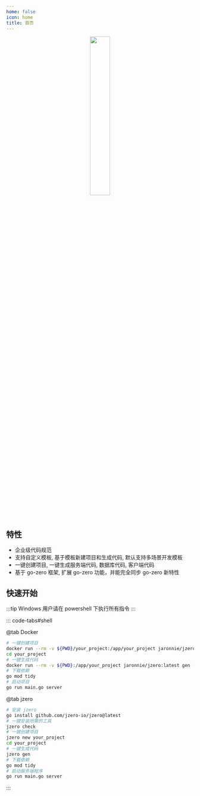 ```yaml
---
home: false
icon: home
title: 首页
---
```


<div style="text-align: center;">
  <img src="https://oss.jaronnie.com/jzero.jpg" style="width: 33%;" alt=""/>
</div>

## 特性

* 企业级代码规范
* 支持自定义模板, 基于模板新建项目和生成代码, 默认支持多场景开发模板
* 一键创建项目, 一键生成服务端代码, 数据库代码, 客户端代码
* 基于 go-zero 框架, 扩展 go-zero 功能，并能完全同步 go-zero 新特性

## 快速开始

:::tip Windows 用户请在 powershell 下执行所有指令
:::

::: code-tabs#shell

@tab Docker

```bash
# 一键创建项目
docker run --rm -v ${PWD}/your_project:/app/your_project jaronnie/jzero:latest new your_project
cd your_project 
# 一键生成代码
docker run --rm -v ${PWD}:/app/your_project jaronnie/jzero:latest gen -w your_project
# 下载依赖
go mod tidy
# 启动项目
go run main.go server
```

@tab jzero

```bash
# 安装 jzero
go install github.com/jzero-io/jzero@latest
# 一键安装所需的工具
jzero check
# 一键创建项目
jzero new your_project
cd your_project
# 一键生成代码
jzero gen
# 下载依赖
go mod tidy
# 启动服务端程序
go run main.go server
```
:::